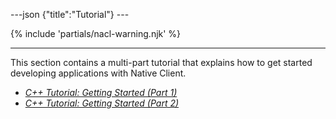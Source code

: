 ---json {"title":"Tutorial"} ---

{% include 'partials/nacl-warning.njk' %}

------------------------------------------------------------------------

This section contains a multi-part tutorial that explains how to get started developing applications with Native Client.

-   <a href="/docs/native-client/devguide/tutorial/tutorial-part1" class="reference internal"><em>C++ Tutorial: Getting Started (Part 1)</em></a>
-   <a href="/docs/native-client/devguide/tutorial/tutorial-part2" class="reference internal"><em>C++ Tutorial: Getting Started (Part 2)</em></a>
